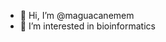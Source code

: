 - 👋 Hi, I’m @maguacanemem
- 👀 I’m interested in bioinformatics


<!---
maguacanemem/maguacanemem is a ✨ special ✨ repository because its `README.md` (this file) appears on your GitHub profile.
You can click the Preview link to take a look at your changes.
--->
